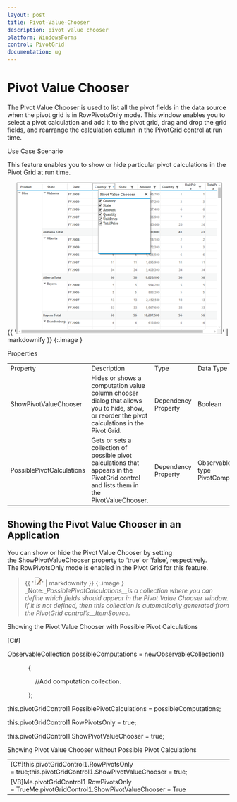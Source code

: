 ```yaml
---
layout: post
title: Pivot-Value-Chooser
description: pivot value chooser
platform: WindowsForms
control: PivotGrid
documentation: ug
---
```


# Pivot Value Chooser

The Pivot Value Chooser is used to list all the pivot fields in the data source when the pivot grid is in RowPivotsOnly mode. This window enables you to select a pivot calculation and add it to the pivot grid, drag and drop the grid fields, and rearrange the calculation column in the PivotGrid control at run time.



Use Case Scenario

This feature enables you to show or hide particular pivot calculations in the Pivot Grid at run time.



{{ '![](Pivot-Value-Chooser_images/Pivot-Value-Chooser_img1.png)' | markdownify }}
{:.image }


Properties

<table>
<tr>
<td>
Property</td><td>
Description</td><td>
Type</td><td>
Data Type</td></tr>
<tr>
<td>
ShowPivotValueChooser</td><td>
Hides or shows a computation value column chooser dialog that allows you to hide, show, or reorder the pivot calculations in the Pivot Grid.</td><td>
Dependency Property</td><td>
Boolean</td></tr>
<tr>
<td>
PossiblePivotCalculations</td><td>
Gets or sets a collection of possible pivot calculations that appears in the PivotGrid control and lists them in the PivotValueChooser.</td><td>
Dependency Property</td><td>
ObservableCollectionOf type PivotComputationInfo</td></tr>
</table>


## Showing the Pivot Value Chooser in an Application

You can show or hide the Pivot Value Chooser by setting the ShowPivotValueChooser property to ‘true’ or ‘false’, respectively. The RowPivotsOnly mode is enabled in the Pivot Grid for this feature.

> {{ '![C:/Users/labuser/Desktop/note.jpg](Pivot-Value-Chooser_images/Pivot-Value-Chooser_img2.jpeg)' | markdownify }}
{:.image }
_Note:__PossiblePivotCalculations__is a collection where you can define which fields should appear in the Pivot Value Chooser window. If it is not defined, then this collection is automatically generated from the PivotGrid control’s__ItemSource._

Showing the Pivot Value Chooser with Possible Pivot Calculations

[C#]

ObservableCollection<PivotComputationInfo> possibleComputations = newObservableCollection<PivotComputationInfo>()

            {

                //Add computation collection.

            };

this.pivotGridControl1.PossiblePivotCalculations = possibleComputations;

this.pivotGridControl1.RowPivotsOnly = true;

this.pivotGridControl1.ShowPivotValueChooser = true;



Showing Pivot Value Chooser without Possible Pivot Calculations

<table>
<tr>
<td>
[C#]this.pivotGridControl1.RowPivotsOnly = true;this.pivotGridControl1.ShowPivotValueChooser = true;</td></tr>
<tr>
<td>
 [VB]Me.pivotGridControl1.RowPivotsOnly = TrueMe.pivotGridControl1.ShowPivotValueChooser = True</td></tr>
</table>


